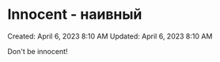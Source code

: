 # Innocent - наивный

Created: April 6, 2023 8:10 AM
Updated: April 6, 2023 8:10 AM

Don't be innocent!